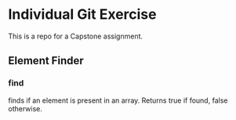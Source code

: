 # Individual Git Exercise
This is a repo for a Capstone assignment.

## Element Finder
### find
finds if an element is present in an array. Returns true if found, false otherwise.